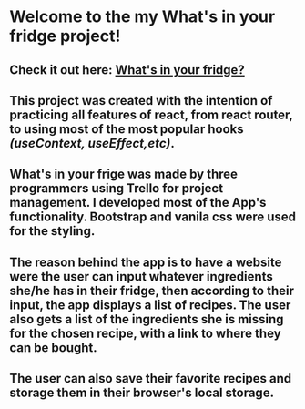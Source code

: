 # Welcome to the my What's in your fridge project!
Check it out here: [What's in your fridge?](https://natalieacevedo.github.io/what-s-in-your-fridge/#/)
---

This project was created with the intention of practicing all features of react, from react router, to using most of the most popular hooks *(useContext, useEffect,etc)*.
---

What's in your frige was made by three programmers using Trello for project management. I developed most of the App's functionality. Bootstrap and vanila css were used for the styling. 
---
The reason behind the app is to have a website were the user can input whatever ingredients she/he has in their fridge, then according to their input, the app displays a list of recipes. The user also gets a list of the ingredients she is missing for the chosen recipe, with a link to where they can be bought.
---
The user can also save their favorite recipes and storage them in their browser's local storage.
---

